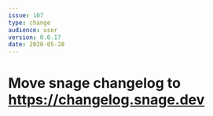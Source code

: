 ```yaml
---
issue: 107
type: change
audience: user
version: 0.0.17
date: 2020-05-28
---
```


# Move snage changelog to https://changelog.snage.dev
